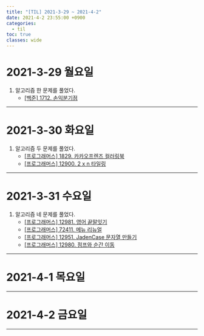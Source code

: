 ```yaml
---
title: "[TIL] 2021-3-29 ~ 2021-4-2"
date: 2021-4-2 23:55:00 +0900
categories:
  - til
toc: true
classes: wide
---
```


# 2021-3-29 월요일

1. 알고리즘 한 문제를 풀었다.
    - [[백준] 1712. 손익분기점](http://ddb8036631.github.io/boj/1712_손익분기점)

---

# 2021-3-30 화요일

1. 알고리즘 두 문제를 풀었다.
    - [[프로그래머스] 1829. 카카오프렌즈 컬러링북](http://ddb8036631.github.io/programmers/1829_카카오프렌즈-컬러링북)
    - [[프로그래머스] 12900. 2 x n 타일링](http://ddb8036631.github.io/programmers/12900_2-x-n-타일링)

---

# 2021-3-31 수요일

1. 알고리즘 네 문제를 풀었다.
    - [[프로그래머스] 12981. 영어 끝말잇기](http://ddb8036631.github.io/programmers/12981_영어-끝말잇기)
    - [[프로그래머스] 72411. 메뉴 리뉴얼](http://ddb8036631.github.io/programmers/72411_메뉴-리뉴얼)
    - [[프로그래머스] 12951. JadenCase 문자열 만들기](http://ddb8036631.github.io/programmers/12951_JadenCase-문자열-만들기)
    - [[프로그래머스] 12980. 점프와 순간 이동](http://ddb8036631.github.io/programmers/12980_점프와-순간-이동)

---

# 2021-4-1 목요일
  
---

# 2021-4-2 금요일

---